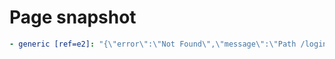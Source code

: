 # Page snapshot

```yaml
- generic [ref=e2]: "{\"error\":\"Not Found\",\"message\":\"Path /login does not exist\"}"
```